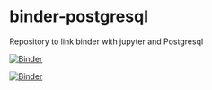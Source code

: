 # binder-postgresql
Repository to link binder with jupyter and Postgresql

[![Binder](https://mybinder.org/badge_logo.svg)](https://mybinder.org/v2/gh/ofnanezn/binder-postgresql.git/HEAD?filepath=Interview.ipynb)

[![Binder](https://mybinder.org/badge_logo.svg)](https://mybinder.org/v2/gh/LuisDavidCamacho/binder-postgresql.git/notebook_experiment?filepath=interview.ipynb)

